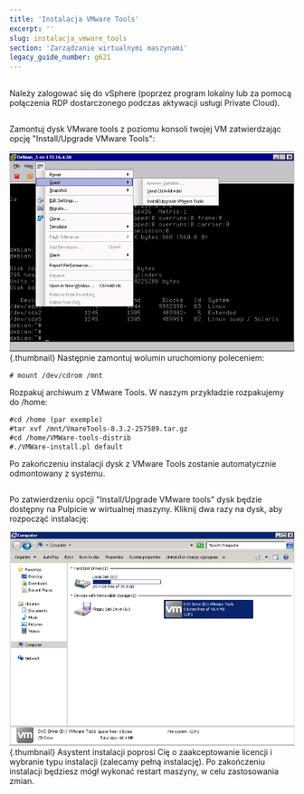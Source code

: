 ```yaml
---
title: 'Instalacja VMware Tools'
excerpt: ''
slug: instalacja_vmware_tools
section: 'Zarządzanie wirtualnymi maszynami'
legacy_guide_number: g621
---
```


## 
Należy zalogować się do vSphere (poprzez program lokalny lub za pomocą połączenia RDP dostarczonego podczas aktywacji usługi Private Cloud).


## 
Zamontuj dysk VMware tools z poziomu konsoli twojej VM zatwierdzając opcję "Install/Upgrade VMware Tools":

![](images/img_142.jpg){.thumbnail}
Następnie zamontuj wolumin uruchomiony poleceniem:


```
# mount /dev/cdrom /mnt
```


Rozpakuj archiwum z VMware Tools. W naszym przykładzie rozpakujemy do /home:


```
#cd /home (par exemple)
#tar xvf /mnt/VmareTools-8.3.2-257589.tar.gz
#cd /home/VMWare-tools-distrib
#./VMWare-install.pl default
```


Po zakończeniu instalacji dysk z VMware Tools zostanie automatycznie odmontowany z systemu.


## 
Po zatwierdzeniu opcji "Install/Upgrade VMware tools" dysk będzie dostępny na Pulpicie w wirtualnej maszyny. Kliknij dwa razy na dysk, aby rozpocząć instalację:

![](images/img_143.jpg){.thumbnail}
Asystent instalacji poprosi Cię o zaakceptowanie licencji i wybranie typu instalacji (zalecamy pełną instalację). Po zakończeniu instalacji będziesz mógł wykonać restart maszyny, w celu zastosowania zmian.

